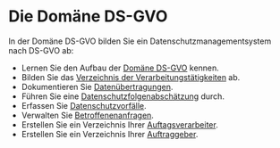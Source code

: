 # Die Domäne DS-GVO

In der Domäne DS-GVO bilden Sie ein Datenschutzmanagementsystem nach DS-GVO ab:

- Lernen Sie den Aufbau der [Domäne DS-GVO](./domain_ds-gvo_description) kennen.
- Bilden Sie das [Verzeichnis der Verarbeitungstätigkeiten](./data_processing) ab.
- Dokumentieren Sie [Datenübertragungen](./data_transfer).
- Führen Sie eine [Datenschutzfolgenabschätzung](./data_protection_impact_assessment) durch.
- Erfassen Sie [Datenschutzvorfälle](./data_privacy_incidents).
- Verwalten Sie [Betroffenenanfragen](./request_data_subjects).
- Erstellen Sie ein Verzeichnis Ihrer [Auftagsverarbeiter](./processors).
- Erstellen Sie ein Verzeichnis Ihrer [Auftraggeber](./controllers).
